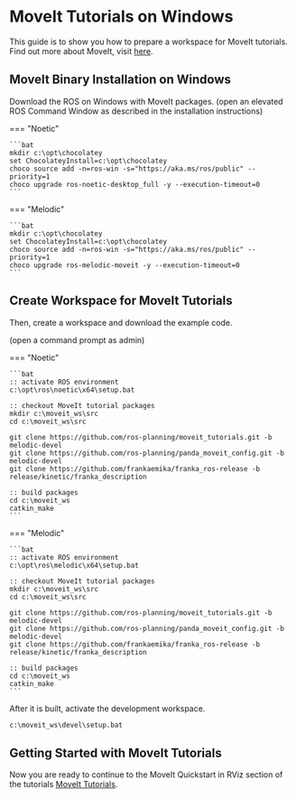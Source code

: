 # MoveIt Tutorials on Windows
This guide is to show you how to prepare a workspace for MoveIt tutorials. Find out more about MoveIt, visit [here](https://moveit.ros.org/).

## MoveIt Binary Installation on Windows
Download the ROS on Windows with MoveIt packages.
(open an elevated ROS Command Window as described in the installation instructions)

=== "Noetic"

    ```bat
    mkdir c:\opt\chocolatey
    set ChocolateyInstall=c:\opt\chocolatey
    choco source add -n=ros-win -s="https://aka.ms/ros/public" --priority=1
    choco upgrade ros-noetic-desktop_full -y --execution-timeout=0
    ```

=== "Melodic"

    ```bat
    mkdir c:\opt\chocolatey
    set ChocolateyInstall=c:\opt\chocolatey
    choco source add -n=ros-win -s="https://aka.ms/ros/public" --priority=1
    choco upgrade ros-melodic-moveit -y --execution-timeout=0
    ```

## Create Workspace for MoveIt Tutorials
Then, create a workspace and download the example code.

(open a command prompt as admin)

=== "Noetic"

    ```bat
    :: activate ROS environment
    c:\opt\ros\noetic\x64\setup.bat

    :: checkout MoveIt tutorial packages
    mkdir c:\moveit_ws\src
    cd c:\moveit_ws\src

    git clone https://github.com/ros-planning/moveit_tutorials.git -b melodic-devel
    git clone https://github.com/ros-planning/panda_moveit_config.git -b melodic-devel
    git clone https://github.com/frankaemika/franka_ros-release -b release/kinetic/franka_description

    :: build packages
    cd c:\moveit_ws
    catkin_make
    ```

=== "Melodic"

    ```bat
    :: activate ROS environment
    c:\opt\ros\melodic\x64\setup.bat

    :: checkout MoveIt tutorial packages
    mkdir c:\moveit_ws\src
    cd c:\moveit_ws\src

    git clone https://github.com/ros-planning/moveit_tutorials.git -b melodic-devel
    git clone https://github.com/ros-planning/panda_moveit_config.git -b melodic-devel
    git clone https://github.com/frankaemika/franka_ros-release -b release/kinetic/franka_description

    :: build packages
    cd c:\moveit_ws
    catkin_make
    ```

After it is built, activate the development workspace.

```bat
c:\moveit_ws\devel\setup.bat
```

## Getting Started with MoveIt Tutorials
Now you are ready to continue to the MoveIt Quickstart in RViz section of the tutorials [MoveIt Tutorials](https://ros-planning.github.io/moveit_tutorials/doc/quickstart_in_rviz/quickstart_in_rviz_tutorial.html).
